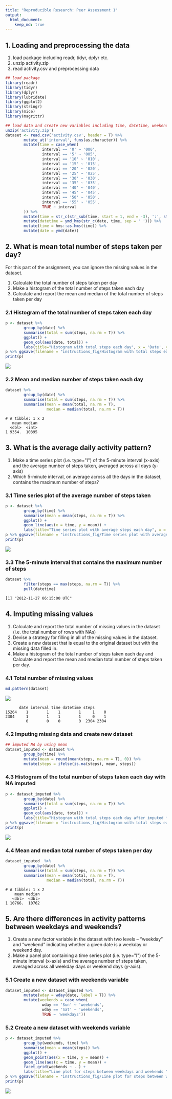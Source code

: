```yaml
---
title: "Reproducible Research: Peer Assessment 1"
output: 
  html_document:
    keep_md: true
---
```



## 1. Loading and preprocessing the data

1. load package including readr, tidyr, dplyr etc.  
2. unzip activity.zip  
3. read activity.csv and preprocessing data


```r
## load package
library(readr)
library(tidyr)
library(dplyr)
library(lubridate)
library(ggplot2)
library(stringr)
library(mice)
library(magrittr)

## load data and create new variables including time, datetime, weekends etc 
unzip('activity.zip')
dataset <- read.csv('activity.csv', header = T) %>% 
        mutate_at('interval', funs(as.character)) %>% 
        mutate(time = case_when(
                interval == '0' ~ '000',
                interval == '5' ~ '005',
                interval == '10' ~ '010',
                interval == '15' ~ '015',
                interval == '20' ~ '020',
                interval == '25' ~ '025',
                interval == '30' ~ '030',
                interval == '35' ~ '035',
                interval == '40' ~ '040',
                interval == '45' ~ '045',
                interval == '50' ~ '050',
                interval == '55' ~ '055',
                TRUE ~ interval
        )) %>% 
        mutate(time = str_c(str_sub(time, start = 1, end = -3), ':', str_sub(time, -2), ':00')) %>% 
        mutate(datetime = ymd_hms(str_c(date, time, sep = ' '))) %>% 
        mutate(time = hms::as.hms(time)) %>% 
        mutate(date = ymd(date)) 
```


## 2. What is mean total number of steps taken per day?  

For this part of the assignment, you can ignore the missing values in the dataset.  

1. Calculate the total number of steps taken per day  
2. Make a histogram of the total number of steps taken each day  
3. Calculate and report the mean and median of the total number of steps taken per day  

### 2.1 Histogram of the total number of steps taken each day  

```r
p <- dataset %>% 
        group_by(date) %>% 
        summarise(total = sum(steps, na.rm = T)) %>% 
        ggplot() +
        geom_col(aes(date, total)) +
        labs(title="Histogram with total steps each day", x = 'Date', y= 'Total steps')
p %>% ggsave(filename = "instructions_fig/Histogram with total steps each day.png", device = 'png')
print(p)
```

![](PA1_template_files/figure-html/unnamed-chunk-2-1.png)<!-- -->

### 2.2 Mean and median number of steps taken each day  

```r
dataset %>% 
        group_by(date) %>% 
        summarise(total = sum(steps, na.rm = T)) %>% 
        summarise(mean = mean(total, na.rm = T), 
                  median = median(total, na.rm = T))
```

```
# A tibble: 1 x 2
   mean median
  <dbl>  <int>
1 9354.  10395
```

## 3. What is the average daily activity pattern?  

1. Make a time series plot (i.e. type="l") of the 5-minute interval (x-axis) and the average number of steps taken, averaged across all days (y-axis)  
2. Which 5-minute interval, on average across all the days in the dataset, contains the maximum number of steps?  


### 3.1 Time series plot of the average number of steps taken  

```r
p <- dataset %>% 
        group_by(time) %>% 
        summarise(mean = mean(steps, na.rm = T)) %>% 
        ggplot() +
        geom_line(aes(x = time, y = mean)) +
        labs(title="Time series plot with average steps each day", x = 'Date', y= 'Average steps')
p %>% ggsave(filename = "instructions_fig/Time series plot with average steps each day.png", device = 'png')
print(p)
```

![](PA1_template_files/figure-html/unnamed-chunk-4-1.png)<!-- -->

### 3.3 The 5-minute interval that contains the maximum number of steps  

```r
dataset %>% 
        filter(steps == max(steps, na.rm = T)) %>% 
        pull(datetime)
```

```
[1] "2012-11-27 06:15:00 UTC"
```


## 4. Imputing missing values  

1. Calculate and report the total number of missing values in the dataset (i.e. the total number of rows with NAs)   
2. Devise a strategy for filling in all of the missing values in the dataset.  
3. Create a new dataset that is equal to the original dataset but with the missing data filled in.  
4. Make a histogram of the total number of steps taken each day and Calculate and report the mean and median total number of steps taken per day.  

### 4.1  Total number of missing values  

```r
md.pattern(dataset)
```

![](PA1_template_files/figure-html/unnamed-chunk-6-1.png)<!-- -->

```
      date interval time datetime steps     
15264    1        1    1        1     1    0
2304     1        1    1        1     0    1
         0        0    0        0  2304 2304
```

### 4.2  Imputing missing data and create new dataset  

```r
## imputed NA by using mean 
dataset_imputed <- dataset %>% 
        group_by(time) %>% 
        mutate(mean = round(mean(steps, na.rm = T), 0)) %>% 
        mutate(steps = ifelse(is.na(steps), mean, steps))
```

### 4.3  Histogram of the total number of steps taken each day with NA imputed  

```r
p <- dataset_imputed %>% 
        group_by(date) %>% 
        summarise(total = sum(steps, na.rm = T)) %>% 
        ggplot() +
        geom_col(aes(date, total)) +
        labs(title="Histogram with total steps each day after imputed for NA", x = 'Date', y= 'Total steps') 
p %>% ggsave(filename = "instructions_fig/Histogram with total steps each day after imputed for NA.png", device = 'png')
print(p)
```

![](PA1_template_files/figure-html/unnamed-chunk-8-1.png)<!-- -->

### 4.4  Mean and median total number of steps taken per day

```r
dataset_imputed  %>% 
        group_by(date) %>% 
        summarise(total = sum(steps, na.rm = T)) %>% 
        summarise(mean = mean(total, na.rm = T), 
                  median = median(total, na.rm = T))
```

```
# A tibble: 1 x 2
    mean median
   <dbl>  <dbl>
1 10766.  10762
```


## 5. Are there differences in activity patterns between weekdays and weekends?  

1. Create a new factor variable in the dataset with two levels – “weekday” and “weekend” indicating whether a given date is a weekday or weekend day.  
2. Make a panel plot containing a time series plot (i.e. type="l") of the 5-minute interval (x-axis) and the average number of steps taken, averaged across all weekday days or    weekend days (y-axis).  


### 5.1 Create a new dataset with weekends variable

```r
dataset_imputed <- dataset_imputed %>% 
        mutate(wday = wday(date, label = T)) %>% 
        mutate(weekends = case_when(
                wday == 'Sun' ~ 'weekends',
                wday == 'Sat' ~ 'weekends',
                TRUE ~ 'weekdays'))
```

### 5.2 Create a new dataset with weekends variable   

```r
p <- dataset_imputed %>% 
        group_by(weekends, time) %>% 
        summarise(mean = mean(steps)) %>% 
        ggplot() +
        geom_point(aes(x = time, y = mean)) +
        geom_line(aes(x = time, y = mean)) +
        facet_grid(weekends ~ . ) +
        labs(title="Line plot for steps between weekdays and weekends ", x = 'Date', y= 'Average steps')
p %>% ggsave(filename = "instructions_fig/Line plot for steps between weekdays and weekends.png", device = 'png')
print(p)
```

![](PA1_template_files/figure-html/unnamed-chunk-11-1.png)<!-- -->


